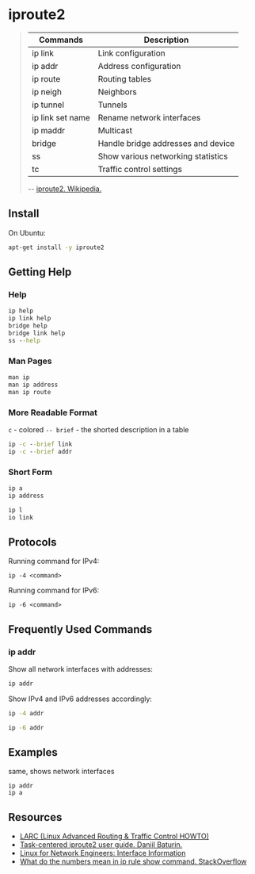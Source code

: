 # iproute2

> | Commands           | Description                        |
> | ------------------ | ---------------------------------- |
> | ip link            | Link configuration                 |
> | ip addr            | Address configuration              |
> | ip route           | Routing tables                     |
> | ip neigh           | Neighbors                          |
> | ip tunnel          | Tunnels                            |
> | ip link set name   | Rename network interfaces          |
> | ip maddr           | Multicast                          |
> | bridge             | Handle bridge addresses and device |
> | ss                 | Show various networking statistics |
> | tc                 | Traffic control settings           |
>
> -- [iproute2. Wikipedia.](https://en.wikipedia.org/wiki/Iproute2)

## Install

On Ubuntu:

```cmd
apt-get install -y iproute2
```

## Getting Help

### Help

```cmd
ip help
ip link help
bridge help
bridge link help
ss --help
```

### Man Pages

```cmd
man ip
man ip address
man ip route
```

### More Readable Format

`c` - colored
`-- brief` - the shorted description in a table

```cmd
ip -c --brief link
ip -c --brief addr
```

### Short Form

```cmd
ip a
ip address

ip l
io link
```

## Protocols

Running command for IPv4:

```shell
ip -4 <command>
```

Running command for IPv6:

```shell
ip -6 <command>
```

## Frequently Used Commands

### ip addr

Show all network interfaces with addresses:

```cmd
ip addr
```

Show IPv4 and IPv6 addresses accordingly:

```cmd
ip -4 addr
```

```cmd
ip -6 addr
```

## Examples

same, shows network interfaces

```shell
ip addr
ip a
```

## Resources

* [LARC (Linux Advanced Routing & Traffic Control HOWTO)](https://lartc.org/howto/)
* [Task-centered iproute2 user guide. Daniil Baturin.](https://www.baturin.org/docs/iproute2/#overview-of-iproute2)
* [Linux for Network Engineers: Interface Information](https://netbeez.net/blog/linux-interface-information/)
* [What do the numbers mean in ip rule show command. StackOverflow](https://unix.stackexchange.com/questions/160115/what-do-the-numbers-mean-in-ip-rule-show-command)
